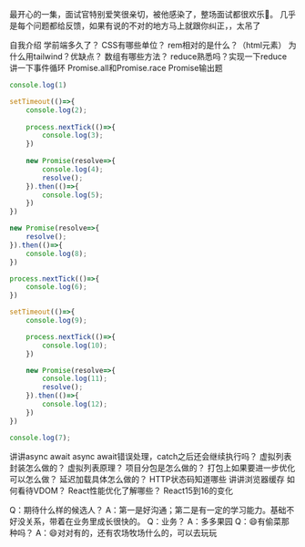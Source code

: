 最开心的一集，面试官特别爱笑很亲切，被他感染了，整场面试都很欢乐🤣。
几乎是每个问题都给反馈，如果有说的不对的地方马上就跟你纠正，，太吊了

自我介绍
学前端多久了？
CSS有哪些单位？
rem相对的是什么？（html元素）
为什么用tailwind？优缺点？
数组有哪些方法？
reduce熟悉吗？实现一下reduce
讲一下事件循环
Promise.all和Promise.race
Promise输出题
```js
console.log(1)

setTimeout(()=>{
	console.log(2);
	
	process.nextTick(()=>{
		console.log(3);
	})
	
	new Promise(resolve=>{
		console.log(4);
        resolve();
	}).then(()=>{
		console.log(5);
	})
})

new Promise(resolve=>{
	resolve();
}).then(()=>{
	console.log(8);
})

process.nextTick(()=>{
	console.log(6);
})

setTimeout(()=>{
    console.log(9);

	process.nextTick(()=>{
		console.log(10);
	})

	new Promise(resolve=>{
        console.log(11);
		resolve();
	}).then(()=>{
		console.log(12);
	})
})

console.log(7);
```
讲讲async await
async await错误处理，catch之后还会继续执行吗？
虚拟列表封装怎么做的？
虚拟列表原理？
项目分包是怎么做的？
打包上如果要进一步优化可以怎么做？
延迟加载具体怎么做的？
HTTP状态码知道哪些
讲讲浏览器缓存
如何看待VDOM？
React性能优化了解哪些？
React15到16的变化



Q：期待什么样的候选人？
A：第一是好沟通；第二是有一定的学习能力。基础不好没关系，带着在业务里成长很快的。
Q：业务？
A：多多果园
Q：😄有偷菜那种吗？
A：😄对对有的，还有农场牧场什么的，可以去玩玩


